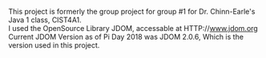 This project is formerly the group project for group #1 for Dr. Chinn-Earle's Java 1 class, CIST4A1.  
I used the OpenSource Library JDOM, accessable at HTTP://www.jdom.org  
Current JDOM Version as of Pi Day 2018 was JDOM 2.0.6, Which is the version used in this project.